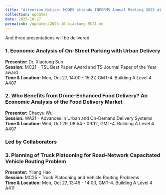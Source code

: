 ```yaml
---
title: "Attention Notice: MODES attends INFORMS Annual Meeting 2025 at Atlanta, GA, Oct 27th to Oct 29th."
collection: updates
date: 2025-10-27
permalink: /updates/2025-10-xiaotong-MC21.md
---
```

And three presentations will be delivered.

### 1. Economic Analysis of On-Street Parking with Urban Delivery
**Presenter:** Dr. Xiaotong Sun  
**Session:** MC21 - TSL Best Paper Award and TS Journal Paper of the Year award  
**Time & Location:** Mon, Oct 27, 14:00 - 15:27, GMT-4. Building A Level 4 A407

### 2. Who Benefits from Drone-Enhanced Food Delivery? An Economic Analysis of the Food Delivery Market
**Presenter:** Chaoyu Wu  
**Session:** WA21 - Advances in Urban and On-Demand Delivery Systems  
**Time & Location:** Wed, Oct 29, 08:54 - 09:12, GMT-4. Building A Level 4 A407

### Led by Collaborators
### 3. Planning of Truck Platooning for Road-Network Capacitated Vehicle Routing Problem
**Presenter:** Yilang Hao  
**Session:** MC25 - Truck Platooning and Vehicle Routing Problems  
**Time & Location:** Mon, Oct 27, 13:45 - 14:00, GMT-4. Building A Level 4 A411
